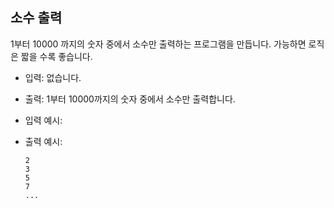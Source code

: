 ## 소수 출력

1부터 10000 까지의 숫자 중에서 소수만 출력하는 프로그램을 만듭니다. 가능하면 로직은 짧을 수록 좋습니다.

- 입력: 없습니다.
- 출력: 1부터 10000까지의 숫자 중에서 소수만 출력합니다.



- 입력 예시: 

- 출력 예시:

  ```
  2
  3
  5
  7
  ...
  ```

  ​

  ​